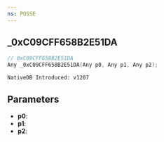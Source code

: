 ```yaml
---
ns: POSSE
---
```

## _0xC09CFF658B2E51DA

```c
// 0xC09CFF658B2E51DA
Any _0xC09CFF658B2E51DA(Any p0, Any p1, Any p2);
```

```
NativeDB Introduced: v1207
```

## Parameters
* **p0**:
* **p1**:
* **p2**:
